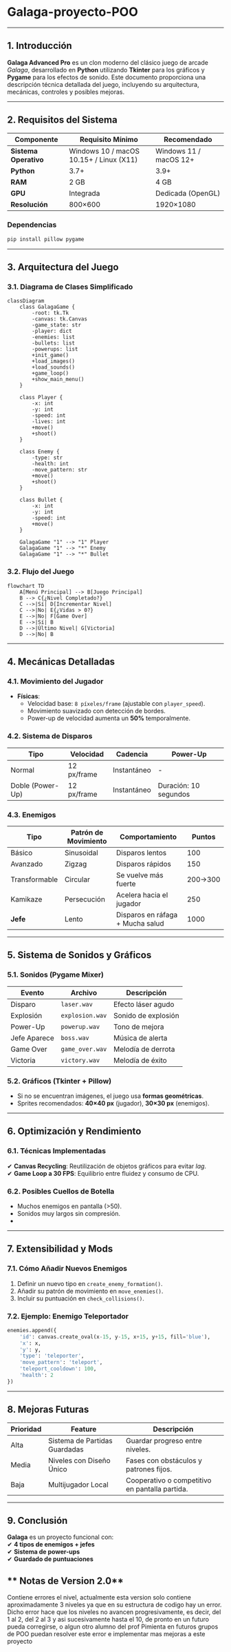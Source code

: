 # Galaga-proyecto-POO
---

## **1. Introducción**  
**Galaga Advanced Pro** es un clon moderno del clásico juego de arcade *Galaga*, desarrollado en **Python** utilizando **Tkinter** para los gráficos y **Pygame** para los efectos de sonido. Este documento proporciona una descripción técnica detallada del juego, incluyendo su arquitectura, mecánicas, controles y posibles mejoras.  

---

## **2. Requisitos del Sistema**  

| **Componente**       | **Requisito Mínimo**       | **Recomendado**          |
|----------------------|----------------------------|--------------------------|
| **Sistema Operativo**| Windows 10 / macOS 10.15+ / Linux (X11) | Windows 11 / macOS 12+ |
| **Python**           | 3.7+                       | 3.9+                     |
| **RAM**              | 2 GB                       | 4 GB                     |
| **GPU**              | Integrada                  | Dedicada (OpenGL)        |
| **Resolución**       | 800×600                    | 1920×1080                |

### **Dependencias**  
```bash
pip install pillow pygame
```

---

## **3. Arquitectura del Juego**  

### **3.1. Diagrama de Clases Simplificado**  
```mermaid
classDiagram
    class GalagaGame {
        -root: tk.Tk
        -canvas: tk.Canvas
        -game_state: str
        -player: dict
        -enemies: list
        -bullets: list
        -powerups: list
        +init_game()
        +load_images()
        +load_sounds()
        +game_loop()
        +show_main_menu()
    }
    
    class Player {
        -x: int
        -y: int
        -speed: int
        -lives: int
        +move()
        +shoot()
    }
    
    class Enemy {
        -type: str
        -health: int
        -move_pattern: str
        +move()
        +shoot()
    }
    
    class Bullet {
        -x: int
        -y: int
        -speed: int
        +move()
    }
    
    GalagaGame "1" --> "1" Player
    GalagaGame "1" --> "*" Enemy
    GalagaGame "1" --> "*" Bullet
```

### **3.2. Flujo del Juego**  
```mermaid
flowchart TD
    A[Menú Principal] --> B[Juego Principal]
    B --> C{¿Nivel Completado?}
    C -->|Sí| D[Incrementar Nivel]
    C -->|No| E{¿Vidas > 0?}
    E -->|No| F[Game Over]
    E -->|Sí| B
    D -->|Último Nivel| G[Victoria]
    D -->|No| B
```

---

## **4. Mecánicas Detalladas**  

### **4.1. Movimiento del Jugador**  
- **Físicas**:  
  - Velocidad base: `8 píxeles/frame` (ajustable con `player_speed`).  
  - Movimiento suavizado con detección de bordes.  
  - Power-up de velocidad aumenta un **50%** temporalmente.  

### **4.2. Sistema de Disparos**  
| **Tipo**          | **Velocidad** | **Cadencia** | **Power-Up**          |
|-------------------|--------------|--------------|-----------------------|
| Normal            | 12 px/frame  | Instantáneo  | -                     |
| Doble (Power-Up)  | 12 px/frame  | Instantáneo  | Duración: 10 segundos |

### **4.3. Enemigos**  
| **Tipo**       | **Patrón de Movimiento** | **Comportamiento**                     | **Puntos** |
|----------------|--------------------------|----------------------------------------|------------|
| Básico         | Sinusoidal               | Disparos lentos                       | 100        |
| Avanzado       | Zigzag                   | Disparos rápidos                      | 150        |
| Transformable  | Circular                 | Se vuelve más fuerte                  | 200→300    |
| Kamikaze       | Persecución              | Acelera hacia el jugador              | 250        |
| **Jefe**       | Lento                    | Disparos en ráfaga + Mucha salud      | 1000       |

---

## **5. Sistema de Sonidos y Gráficos**  

### **5.1. Sonidos (Pygame Mixer)**  
| **Evento**         | **Archivo**      | **Descripción**                     |
|--------------------|------------------|-------------------------------------|
| Disparo            | `laser.wav`      | Efecto láser agudo                 |
| Explosión          | `explosion.wav`  | Sonido de explosión                |
| Power-Up           | `powerup.wav`    | Tono de mejora                     |
| Jefe Aparece       | `boss.wav`       | Música de alerta                   |
| Game Over          | `game_over.wav`  | Melodía de derrota                 |
| Victoria           | `victory.wav`    | Melodía de éxito                   |

### **5.2. Gráficos (Tkinter + Pillow)**  
- Si no se encuentran imágenes, el juego usa **formas geométricas**.  
- Sprites recomendados: **40×40 px** (jugador), **30×30 px** (enemigos).  

---

## **6. Optimización y Rendimiento**  

### **6.1. Técnicas Implementadas**  
✔ **Canvas Recycling**: Reutilización de objetos gráficos para evitar *lag*.  
✔ **Game Loop a 30 FPS**: Equilibrio entre fluidez y consumo de CPU.  

### **6.2. Posibles Cuellos de Botella**  
- Muchos enemigos en pantalla (>50).  
- Sonidos muy largos sin compresión.
- 
---

## **7. Extensibilidad y Mods**  

### **7.1. Cómo Añadir Nuevos Enemigos**  
1. Definir un nuevo tipo en `create_enemy_formation()`.  
2. Añadir su patrón de movimiento en `move_enemies()`.  
3. Incluir su puntuación en `check_collisions()`.  

### **7.2. Ejemplo: Enemigo Teleportador**  
```python
enemies.append({
    'id': canvas.create_oval(x-15, y-15, x+15, y+15, fill='blue'),
    'x': x,
    'y': y,
    'type': 'teleporter',
    'move_pattern': 'teleport',
    'teleport_cooldown': 100,
    'health': 2
})
```

---

## **8. Mejoras Futuras**  

| **Prioridad** | **Feature**                | **Descripción**                          |
|--------------|----------------------------|------------------------------------------|
| Alta         | Sistema de Partidas Guardadas | Guardar progreso entre niveles.         |
| Media        | Niveles con Diseño Único   | Fases con obstáculos y patrones fijos.  |
| Baja         | Multijugador Local         | Cooperativo o competitivo en pantalla partida. |

---

## **9. Conclusión**  
**Galaga** es un proyecto funcional con:  
✔ **4 tipos de enemigos + jefes**  
✔ **Sistema de power-ups**  
✔ **Guardado de puntuaciones**

## ** Notas de Version 2.0**
Contiene errores el nivel, actualmente esta version solo contiene aproximadamente 3 niveles ya que en su estructura de codigo hay un error.
Dicho error hace que los niveles no avancen progresivamente, es decir, del 1 al 2, del 2 al 3 y asi sucesivamente hasta el 10, de pronto en un futuro pueda corregirse,
o algun otro alumno del prof Pimienta en futuros grupos de POO puedan resolver este error e implementar mas mejoras a este proyecto
